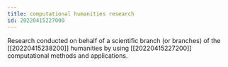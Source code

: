 ```yaml
---
title: computational humanities research
id: 20220415227000
---
```


Research conducted on behalf of a scientific branch (or branches) of the [[20220415238200]] humanities by using [[20220415227200]] computational methods and applications. 
